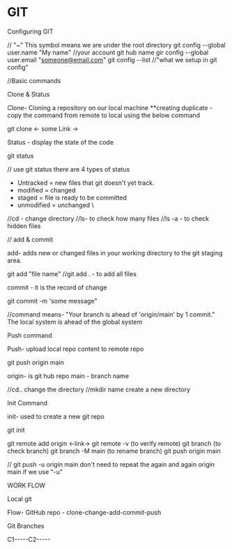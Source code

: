# GIT
Configuring GIT
<bir>

// "~" This symbol means we are under the root directory 
git config --global user.name "My name" //your account git hub name
gir config --global user.email "someone@email.com"
git config --list  //"what we setup in git config"

//Basic commands

Clone & Status

Clone- Cloning a repository on our local machine
**creating duplicate - copy the command from remote to local using the below command

git clone <- some Link ->

Status - display the state of the code

git status

//
use git status there are 4 types of status 
- Untracked = new files that git doesn't yet track.
- modified = changed
- staged = file is ready to be committed
- unmodified = unchanged
\\

//cd - change directory 
//ls- to check how many files
//ls -a  - to check hidden files


//
add & commit

add- adds new or changed files in your working directory to the git staging area.

git add "file name"
//git add .   - to add all files



commit - it is the record of change

git commit -m 'some message"

//command means- "Your branch is ahead of 'origin/main' by 1 commit."
The local system is ahead of the global system


Push command 

Push- upload local repo content to remote repo

 git push origin main

origin- is git hub repo
main - branch name

//cd.. change the directory 
//mkdir name  create a new directory 
 
 
Init Command

init- used to create a new git repo

git init

 git remote add origin <-link->
 git remote -v (to verify remote)
 git branch (to check branch)
 git branch -M main (to rename branch)
git push origin main


// git push -u origin main 
don't need to repeat the again and again origin main if we use "-u" 


WORK FLOW

Local git

Flow- GitHub repo - clone-change-add-commit-push



Git Branches

C1-----C2-----
 










